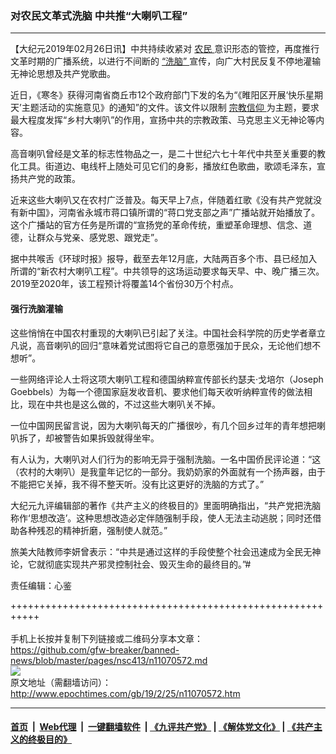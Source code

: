 ### 对农民文革式洗脑 中共推“大喇叭工程”
------------------------

<p>
 【大纪元2019年02月26日讯】中共持续收紧对
 <a href="http://www.epochtimes.com/gb/tag/%E5%86%9C%E6%B0%91.html">
  农民
 </a>
 意识形态的管控，再度推行文革时期的广播系统，以进行不间断的
 <a href="http://www.epochtimes.com/gb/tag/%E2%80%9C%E6%B4%97%E8%84%91%E2%80%9D.html">
  “洗脑”
 </a>
 宣传，向广大村民反复不停地灌输无神论思想及共产党歌曲。
</p>
<p>
 近日，《寒冬》获得河南省商丘市12个政府部门下发的名为“《睢阳区开展‘快乐星期天’主题活动的实施意见》的通知”的文件。该文件以限制
 <a href="http://www.epochtimes.com/gb/tag/%E5%AE%97%E6%95%99%E4%BF%A1%E4%BB%B0.html">
  宗教信仰
 </a>
 为主题，要求最大程度发挥“乡村大喇叭”的作用，宣扬中共的宗教政策、马克思主义无神论等内容。
</p>
<p>
 高音喇叭曾经是文革的标志性物品之一，是二十世纪六七十年代中共至关重要的教化工具。街道边、电线杆上随处可见它们的身影，播放红色歌曲，歌颂毛泽东，宣扬共产党的政策。
</p>
<p>
 近来这些大喇叭又在农村广泛普及。每天早上7点，伴随着红歌《没有共产党就没有新中国》，河南省永城市蒋口镇所谓的“蒋口党支部之声”广播站就开始播放了。这个广播站的官方任务是所谓的“宣扬党的革命传统，重塑革命理想、信念、道德，让群众与党亲、感党恩、跟党走”。
</p>
<p>
 据中共喉舌《环球时报》报导，截至去年12月底，大陆两百多个市、县已经加入所谓的“新农村大喇叭工程”。中共领导的这场运动要求每天早、中、晚广播三次。2019至2020年，该工程预计将覆盖14个省份30万个村点。
</p>
<h4>
 强行洗脑灌输
</h4>
<p>
 这些悄悄在中国农村重现的大喇叭已引起了关注。中国社会科学院的历史学者章立凡说，高音喇叭的回归“意味着党试图将它自己的意愿强加于民众，无论他们想不想听”。
</p>
<p>
 一些网络评论人士将这项大喇叭工程和德国纳粹宣传部长约瑟夫·戈培尔（Joseph Goebbels）为每一个德国家庭发收音机、要求他们每天收听纳粹宣传的做法相比，现在中共也是这么做的，不过这些大喇叭关不掉。
</p>
<p>
 一位中国网民留言说，因为大喇叭每天的广播很吵，有几个回乡过年的青年想把喇叭拆了，却被警告如果拆毁就得坐牢。
</p>
<p>
 有人认为，大喇叭对人们行为的影响无异于强制洗脑。一名中国侨民评论道：“这（农村的大喇叭）是我童年记忆的一部分。我奶奶家的外面就有一个扬声器，由于不能把它关掉，我不得不整天听。没有比这更好的洗脑的方式了。”
</p>
<p>
 大纪元九评编辑部的著作《共产主义的终极目的》里面明确指出，“共产党把洗脑称作‘思想改造’。这种思想改造必定伴随强制手段，使人无法主动逃脱；同时还借助各种残忍的精神折磨，强制使人就范。”
</p>
<p>
 旅美大陆教师李妍曾表示：“中共是通过这样的手段使整个社会迅速成为全民无神论，它就彻底实现共产邪灵控制社会、毁灭生命的最终目的。”#
</p>
<p>
 责任编辑：心鉴
</p>

+++++++++++++++++++++++++++++++++++++++++++++++++++++++++++<br/><br/>
手机上长按并复制下列链接或二维码分享本文章：<br/>
https://github.com/gfw-breaker/banned-news/blob/master/pages/nsc413/n11070572.md <br/>
<a href='https://github.com/gfw-breaker/banned-news/blob/master/pages/nsc413/n11070572.md'><img src='https://github.com/gfw-breaker/banned-news/blob/master/pages/nsc413/n11070572.md.png'/></a> <br/>
原文地址（需翻墙访问）：http://www.epochtimes.com/gb/19/2/25/n11070572.htm


------------------------
#### [首页](https://github.com/gfw-breaker/banned-news/blob/master/README.md) &nbsp;|&nbsp; [Web代理](https://github.com/labour-camp/helloworld) &nbsp;|&nbsp; [一键翻墙软件](https://github.com/gfw-breaker/nogfw/blob/master/README.md) &nbsp;| [《九评共产党》](https://github.com/gfw-breaker/9ping.md/blob/master/README.md#九评之一评共产党是什么) | [《解体党文化》](https://github.com/gfw-breaker/jtdwh.md/blob/master/README.md) | [《共产主义的终极目的》](https://github.com/gfw-breaker/gczydzjmd.md/blob/master/README.md)


